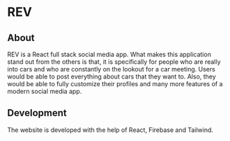 # REV

## About
REV is a React full stack social media app. What makes this application stand out from the others is that, it is specifically for people who are really into cars and who are constantly on the lookout for a car meeting. Users would be able to post everything about cars that they want to. Also, they would be able to fully customize their profiles and many more features of a modern social media app.

## Development 
The website is developed with the help of React, Firebase and Tailwind.
